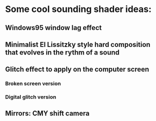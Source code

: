 # Some cool sounding shader ideas:

## Windows95 window lag effect

## Minimalist El Lissitzky style hard composition that evolves in the rythm of a sound

## Glitch effect to apply on the computer screen

### Broken screen version

### Digital glitch version

## Mirrors: CMY shift camera
